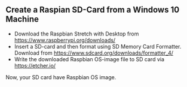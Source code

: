 ## Create a Raspian SD-Card from a Windows 10 Machine

* Download the Raspbian Stretch with Desktop from <https://www.raspberrypi.org/downloads/>
* Insert a SD-card and then format using SD Memory Card Formatter. Download from 
  <https://www.sdcard.org/downloads/formatter_4/>
* Write the downloaded Raspbian OS-image file to SD card via <https://etcher.io/>     

Now, your SD card have Raspbian OS image.  
